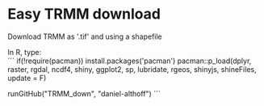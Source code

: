 # Easy TRMM download
Download TRMM as '.tif' and using a shapefile

In R, type: <br>
´´´
if(!require(pacman)) install.packages('pacman')
pacman::p_load(dplyr, raster, rgdal, ncdf4, shiny, ggplot2,
               sp, lubridate, rgeos, shinyjs, shineFiles, update = F)

runGitHub("TRMM_down", "daniel-althoff")
´´´
